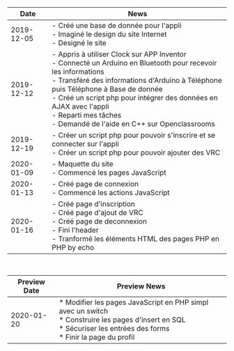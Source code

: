  | Date     | News |
 |----------|--------------|
 |2019-12-05| - Créé une base de donnée pour l'appli <br>- Imaginé le design du site Internet <br>- Designé le site |
 |2019-12-12| - Appris à utiliser Clock sur APP Inventor <br>- Connecté un Arduino en Bluetooth pour recevoir les informations <br>- Transféré des informations d'Arduino à Téléphone puis Téléphone à Base de donnée <br>- Créé un script php pour intégrer des données en AJAX avec l'appli <br>- Reparti mes tâches <br>- Demandé de l'aide en C++ sur Openclassrooms |
 |2019-12-19| - Créer un script php pour pouvoir s'inscrire et se connecter sur l'appli <br>- Créer un script php pour pouvoir ajouter des VRC |
 |2020-01-09| - Maquette du site <br>- Commencé les pages JavaScript |
 |2020-01-13| - Créé page de connexion <br>- Commencé les actions JavaScript |
 |2020-01-16| - Créé page d'inscription <br>- Créé page d'ajout de VRC <br>- Créé page de deconnexion <br>- Fini l'header <br>- Tranformé les éléments HTML des pages PHP en PHP by echo<br> |

<br>

 | Preview Date     | Preview News |
 |----------|--------------|
 |2020-01-20| * Modifier les pages JavaScript en PHP simpl avec un switch <br>* Construire les pages d'insert en SQL <br>* Sécuriser les entrées des forms <br>* Finir la page du profil |

